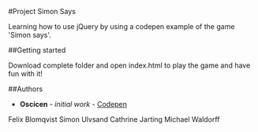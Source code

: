 #Project Simon Says

Learning how to use jQuery by using a codepen example of the game 'Simon says'.

##Getting started

Download complete folder and open index.html to play the game and have fun with it!

##Authors

* **Oscicen** - *initial work* - [Codepen](https://codepen.io/oscicen/pen/YOXKoo)

Felix Blomqvist
Simon Ulvsand
Cathrine Jarting
Michael Waldorff
